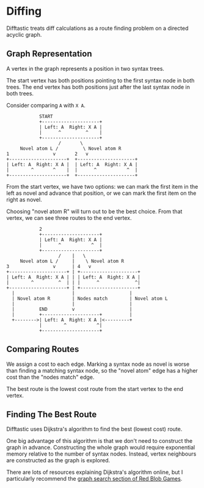# Diffing

Difftastic treats diff calculations as a route finding problem on a
directed acyclic graph.

## Graph Representation

A vertex in the graph represents a position in two syntax trees.

The start vertex has both positions pointing to the first syntax node
in both trees. The end vertex has both positions just
after the last syntax node in both trees.

Consider comparing `A` with `X A`.

```
            START
            +---------------------+
            | Left: A  Right: X A |
            |      ^         ^    |
            +---------------------+
                   /       \
     Novel atom L /         \ Novel atom R
1                v       2   v
+---------------------+  +---------------------+
| Left: A  Right: X A |  | Left: A  Right: X A |
|        ^       ^    |  |      ^           ^  |
+---------------------+  +---------------------+
```

From the start vertex, we have two options: we can mark the first item
in the left as novel and advance that position, or we can mark the
first item on the right as novel.

Choosing "novel atom R" will turn out to be the best choice. From that
vertex, we can see three routes to the end vertex.

```
            2
            +---------------------+
            | Left: A  Right: X A |
            |      ^           ^  |
            +---------------------+
                   /    |   \
     Novel atom L /     |    \ Novel atom R
3                v      | 4   v
+---------------------+ | +---------------------+
| Left: A  Right: X A | | | Left: A  Right: X A |
|        ^         ^  | | |      ^             ^|
+---------------------+ | +---------------------+
  |                     |                    |
  | Novel atom R        | Nodes match        | Novel atom L
  |                     |                    |
  |         END         v                    |
  |         +---------------------+          |
  +-------->| Left: A  Right: X A |<---------+
            |        ^           ^|
            +---------------------+
```

## Comparing Routes

We assign a cost to each edge. Marking a syntax node as novel is worse
than finding a matching syntax node, so the "novel atom" edge has a
higher cost than the "nodes match" edge.

The best route is the lowest cost route from the start vertex to the
end vertex.

## Finding The Best Route

Difftastic uses Dijkstra's algorithm to find the best (lowest cost)
route.

One big advantage of this algorithm is that we don't need to construct
the graph in advance. Constructing the whole graph would require
exponential memory relative to the number of syntax nodes. Instead,
vertex neighbours are constructed as the graph is explored.

There are lots of resources explaining Dijkstra's algorithm online,
but I particularly recommend the [graph search section of Red Blob
Games](https://www.redblobgames.com/pathfinding/a-star/introduction.html#dijkstra).
